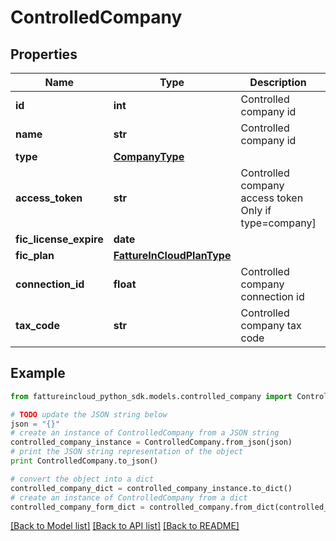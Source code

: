 # ControlledCompany


## Properties

Name | Type | Description | Notes
------------ | ------------- | ------------- | -------------
**id** | **int** | Controlled company id | [optional] 
**name** | **str** | Controlled company id | [optional] 
**type** | [**CompanyType**](CompanyType.md) |  | [optional] 
**access_token** | **str** | Controlled company access token Only if type&#x3D;company] | [optional] 
**fic_license_expire** | **date** |  | [optional] 
**fic_plan** | [**FattureInCloudPlanType**](FattureInCloudPlanType.md) |  | [optional] 
**connection_id** | **float** | Controlled company connection id | [optional] 
**tax_code** | **str** | Controlled company tax code | [optional] 

## Example

```python
from fattureincloud_python_sdk.models.controlled_company import ControlledCompany

# TODO update the JSON string below
json = "{}"
# create an instance of ControlledCompany from a JSON string
controlled_company_instance = ControlledCompany.from_json(json)
# print the JSON string representation of the object
print ControlledCompany.to_json()

# convert the object into a dict
controlled_company_dict = controlled_company_instance.to_dict()
# create an instance of ControlledCompany from a dict
controlled_company_form_dict = controlled_company.from_dict(controlled_company_dict)
```
[[Back to Model list]](../README.md#documentation-for-models) [[Back to API list]](../README.md#documentation-for-api-endpoints) [[Back to README]](../README.md)


